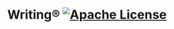 # Writing® [![Apache License](https://img.shields.io/badge/license-MIT-blue.svg)](https://github.com/iamprabhat/writing/blob/master/LICENSE)
